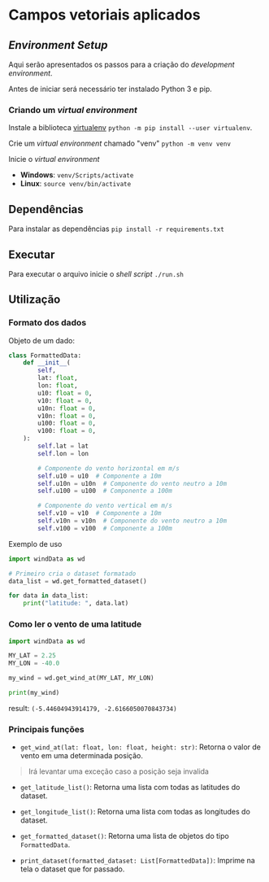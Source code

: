 # Campos vetoriais aplicados

## *Environment Setup*
Aqui serão apresentados os passos para a criação do *development environment*.

Antes de iniciar será necessário ter instalado Python 3 e pip.

### Criando um *virtual environment*
Instale a biblioteca [virtualenv](https://pypi.org/project/virtualenv/) `python -m pip install --user virtualenv`.

Crie um *virtual environment* chamado "venv" `python -m venv venv`

Inicie o *virtual environment*
* **Windows**: `venv/Scripts/activate`
* **Linux**: `source venv/bin/activate`


## Dependências
Para instalar as dependências `pip install -r requirements.txt`

## Executar
Para executar o arquivo inicie o *shell script* `./run.sh`

## Utilização

### Formato dos dados
Objeto de um dado:
``` python
class FormattedData:
    def __init__(
        self,
        lat: float,
        lon: float,
        u10: float = 0,
        v10: float = 0,
        u10n: float = 0,
        v10n: float = 0,
        u100: float = 0,
        v100: float = 0,
    ):
        self.lat = lat
        self.lon = lon

        # Componente do vento horizontal em m/s
        self.u10 = u10  # Componente a 10m
        self.u10n = u10n  # Componente do vento neutro a 10m
        self.u100 = u100  # Componente a 100m

        # Componente do vento vertical em m/s
        self.v10 = v10  # Componente a 10m
        self.v10n = v10n  # Componente do vento neutro a 10m
        self.v100 = v100  # Componente a 100m
```

Exemplo de uso
``` python
import windData as wd

# Primeiro cria o dataset formatado
data_list = wd.get_formatted_dataset()

for data in data_list:
    print("latitude: ", data.lat)
```

### Como ler o vento de uma latitude

``` python
import windData as wd

MY_LAT = 2.25
MY_LON = -40.0

my_wind = wd.get_wind_at(MY_LAT, MY_LON)

print(my_wind)
```

result:
`(-5.44604943914179, -2.6166050070843734)`


### Principais funções
* `get_wind_at(lat: float, lon: float, height: str)`: Retorna o valor de vento em uma determinada posição.
> Irá levantar uma exceção caso a posição seja invalida

* `get_latitude_list()`: Retorna uma lista com todas as latitudes do dataset.

* `get_longitude_list()`: Retorna uma lista com todas as longitudes do dataset.

* `get_formatted_dataset()`: Retorna uma lista de objetos do tipo `FormattedData`.

* `print_dataset(formatted_dataset: List[FormattedData])`: Imprime na tela o dataset que for passado.

